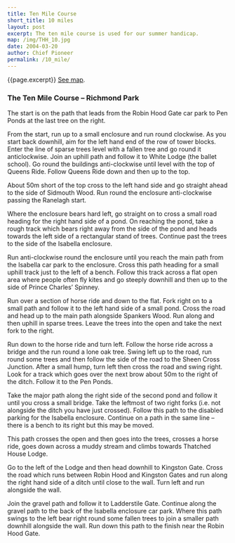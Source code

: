 ```yaml
---
title: Ten Mile Course
short_title: 10 miles
layout: post
excerpt: The ten mile course is used for our summer handicap.
map: /img/THH_10.jpg
date: 2004-03-20
author: Chief Pioneer
permalink: /10_mile/
---
```


{{page.excerpt}} <a href="{{page.map}}">See map</a>.

### The Ten Mile Course – Richmond Park

The start is on the path that leads from the Robin Hood Gate car park to Pen
Ponds at the last tree on the right.

From the start, run up to a small enclosure and run round clockwise. As you
start back downhill, aim for the left hand end of the row of tower blocks.
Enter the line of sparse trees level with a fallen tree and go round it anticlockwise.
Join an uphill path and follow it to White Lodge (the ballet school).
Go round the buildings anti-clockwise until level with the top of Queens Ride.
Follow Queens Ride down and then up to the top.

About 50m short of the top cross to the left hand side and go straight ahead to
the side of Sidmouth Wood. Run round the enclosure anti-clockwise passing
the Ranelagh start.

Where the enclosure bears hard left, go straight on to cross a small road
heading for the right hand side of a pond. On reaching the pond, take a rough
track which bears right away from the side of the pond and heads towards the
left side of a rectangular stand of trees. Continue past the trees to the side of
the Isabella enclosure.

Run anti-clockwise round the enclosure until you reach the main path from the
Isabella car park to the enclosure. Cross this path heading for a small uphill
track just to the left of a bench. Follow this track across a flat open area
where people often fly kites and go steeply downhill and then up to the side of
Prince Charles’ Spinney.

Run over a section of horse ride and down to the flat. Fork right on to a small
path and follow it to the left hand side of a small pond.
Cross the road and head up to the main path alongside Spankers Wood. Run
along and then uphill in sparse trees. Leave the trees into the open and take
the next fork to the right.

Run down to the horse ride and turn left. Follow the horse ride across a bridge
and the run round a lone oak tree. Swing left up to the road, run round some
trees and then follow the side of the road to the Sheen Cross Junction.
After a small hump, turn left then cross the road and swing right. Look for a
track which goes over the next brow about 50m to the right of the ditch.
Follow it to the Pen Ponds.

Take the major path along the right side of the second pond and follow it until
you cross a small bridge. Take the leftmost of two right forks (i.e. not
alongside the ditch you have just crossed). Follow this path to the disabled
parking for the Isabella enclosure. Continue on a path in the same line –
there is a bench to its right but this may be moved. 

This path crosses the open and then goes into the trees, crosses a horse ride,
goes down across a muddy stream and climbs towards Thatched House
Lodge.

Go to the left of the Lodge and then head downhill to Kingston Gate. Cross
the road which runs between Robin Hood and Kingston Gates and run along
the right hand side of a ditch until close to the wall. Turn left and run
alongside the wall.

Join the gravel path and follow it to Ladderstile Gate. Continue along the
gravel path to the back of the Isabella enclosure car park. Where this path
swings to the left bear right round some fallen trees to join a smaller path
downhill alongside the wall. Run down this path to the finish near the Robin
Hood Gate. 
